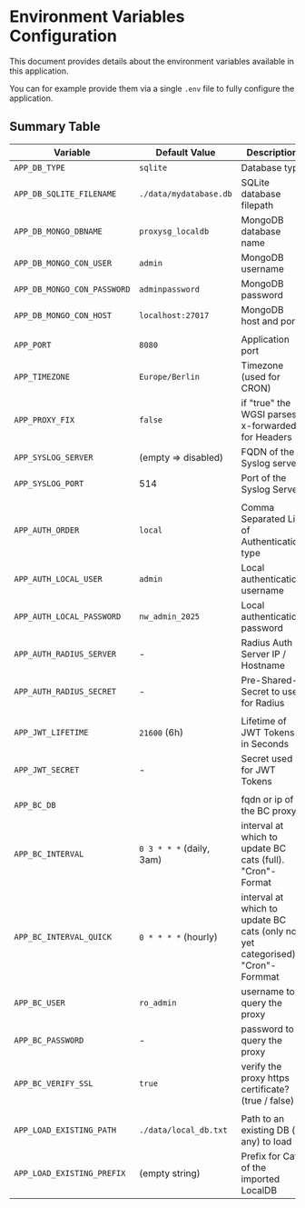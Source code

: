 # Environment Variables Configuration

This document provides details about the environment variables available in this application.

You can for example provide them via a single `.env` file to fully configure the application.

## Summary Table

| Variable                    | Default Value            | Description                                                                     | Dependencies                     |
|-----------------------------|--------------------------|---------------------------------------------------------------------------------|----------------------------------|
| `APP_DB_TYPE`               | `sqlite`                 | Database type                                                                   | -                                |
| `APP_DB_SQLITE_FILENAME`    | `./data/mydatabase.db`   | SQLite database filepath                                                        | Requires `APP_DB_TYPE=sqlite`    |
| `APP_DB_MONGO_DBNAME`       | `proxysg_localdb`        | MongoDB database name                                                           | Requires `APP_DB_TYPE=mongodb`   |
| `APP_DB_MONGO_CON_USER`     | `admin`                  | MongoDB username                                                                | Requires `APP_DB_TYPE=mongodb`   |
| `APP_DB_MONGO_CON_PASSWORD` | `adminpassword`          | MongoDB password                                                                | Requires `APP_DB_TYPE=mongodb`   |
| `APP_DB_MONGO_CON_HOST`     | `localhost:27017`        | MongoDB host and port                                                           | Requires `APP_DB_TYPE=mongodb`   |
|                             |                          |                                                                                 |                                  |
| `APP_PORT`                  | `8080`                   | Application port                                                                | -                                |
| `APP_TIMEZONE`              | `Europe/Berlin`          | Timezone (used for CRON)                                                        | -                                |
| `APP_PROXY_FIX`             | `false`                  | if "true" the WGSI parses x-forwarded-for Headers                               | -                                |
| `APP_SYSLOG_SERVER`         | (empty => disabled)      | FQDN of the Syslog server                                                       |                                  |
| `APP_SYSLOG_PORT`           | 514                      | Port of the Syslog Server                                                       |                                  |
|                             |                          |                                                                                 |                                  |
| `APP_AUTH_ORDER`            | `local`                  | Comma Separated List of Authentication type                                     | -                                |
| `APP_AUTH_LOCAL_USER`       | `admin`                  | Local authentication username                                                   | Requires `APP_AUTH_ORDER=local`  |
| `APP_AUTH_LOCAL_PASSWORD`   | `nw_admin_2025`          | Local authentication password                                                   | Requires `APP_AUTH_ORDER=local`  |
| `APP_AUTH_RADIUS_SERVER`    | -                        | Radius Auth Server IP / Hostname                                                | Requires `APP_AUTH_ORDER=radius` |
| `APP_AUTH_RADIUS_SECRET`    | -                        | Pre-Shared-Secret to use for Radius                                             | Requires `APP_AUTH_ORDER=radius` |
|                             |                          |                                                                                 |                                  |
| `APP_JWT_LIFETIME`          | `21600` (6h)             | Lifetime of JWT Tokens in Seconds                                               | -                                |
| `APP_JWT_SECRET`            | -                        | Secret used for JWT Tokens                                                      | -                                |
|                             |                          |                                                                                 |                                  |
| `APP_BC_DB`                 |                          | fqdn or ip of the BC proxy                                                      | -                                |
| `APP_BC_INTERVAL`           | `0 3 * * *` (daily, 3am) | interval at which to update BC cats (full). "Cron"-Format                       | Requires `APP_BC_DB`             |
| `APP_BC_INTERVAL_QUICK`     | `0 * * * *` (hourly)     | interval at which to update BC cats (only not yet categorised). "Cron"- Formmat | Requires `APP_BC_DB`             |
| `APP_BC_USER`               | `ro_admin`               | username to query the proxy                                                     | Requires `APP_BC_DB`             |
| `APP_BC_PASSWORD`           | -                        | password to query the proxy                                                     | Requires `APP_BC_DB`             |
| `APP_BC_VERIFY_SSL`         | `true`                   | verify the proxy https certificate? (true / false)                              | Requires `APP_BC_DB`             |
|                             |                          |                                                                                 |                                  |
| `APP_LOAD_EXISTING_PATH`    | `./data/local_db.txt`    | Path to an existing DB (if any) to load                                         | -                                |
| `APP_LOAD_EXISTING_PREFIX`  | (empty string)           | Prefix for Cats of the imported LocalDB                                         | -                                |
